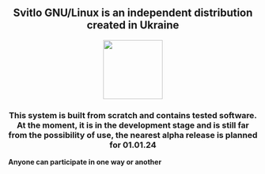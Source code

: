 
<h2 align="center">Svitlo GNU/Linux is an independent distribution created in Ukraine</h1>

<p align="center"><img src="https://avatars.githubusercontent.com/u/126403492?s=200&v=4" width=120 height=120 /></p>

<h3 align="center">This system is built from scratch and contains tested software. At the moment, it is in the development stage and is still far from the possibility of use,  the nearest alpha release is planned for 01.01.24</h3>

**Anyone can participate in one way or another**
